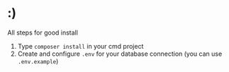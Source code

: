 # :)

All steps for good install
1. Type `composer install` in your cmd project
2. Create and configure `.env` for your database connection (you can use `.env.example`)